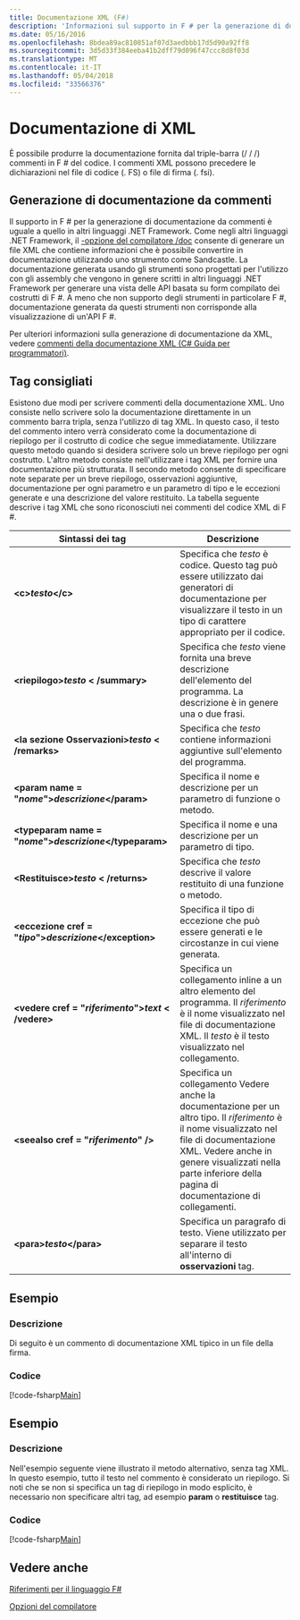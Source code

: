 ```yaml
---
title: Documentazione XML (F#)
description: 'Informazioni sul supporto in F # per la generazione di documentazione da commenti.'
ms.date: 05/16/2016
ms.openlocfilehash: 8bdea89ac810851af07d3aedbbb17d5d90a92ff8
ms.sourcegitcommit: 3d5d33f384eeba41b2dff79d096f47ccc8d8f03d
ms.translationtype: MT
ms.contentlocale: it-IT
ms.lasthandoff: 05/04/2018
ms.locfileid: "33566376"
---
```

# <a name="xml-documentation"></a>Documentazione di XML

È possibile produrre la documentazione fornita dal triple-barra (/ / /) commenti in F # del codice. I commenti XML possono precedere le dichiarazioni nel file di codice (. FS) o file di firma (. fsi).


## <a name="generating-documentation-from-comments"></a>Generazione di documentazione da commenti
Il supporto in F # per la generazione di documentazione da commenti è uguale a quello in altri linguaggi .NET Framework. Come negli altri linguaggi .NET Framework, il [-opzione del compilatore /doc](https://msdn.microsoft.com/library/434394ae-0d4a-459c-a684-bffede519a04) consente di generare un file XML che contiene informazioni che è possibile convertire in documentazione utilizzando uno strumento come Sandcastle. La documentazione generata usando gli strumenti sono progettati per l'utilizzo con gli assembly che vengono in genere scritti in altri linguaggi .NET Framework per generare una vista delle API basata su form compilato dei costrutti di F #. A meno che non supporto degli strumenti in particolare F #, documentazione generata da questi strumenti non corrisponde alla visualizzazione di un'API F #.

Per ulteriori informazioni sulla generazione di documentazione da XML, vedere [commenti della documentazione XML &#40;C&#35; Guida per programmatori&#41;](https://msdn.microsoft.com/library/b2s063f7).


## <a name="recommended-tags"></a>Tag consigliati
Esistono due modi per scrivere commenti della documentazione XML. Uno consiste nello scrivere solo la documentazione direttamente in un commento barra tripla, senza l'utilizzo di tag XML. In questo caso, il testo del commento intero verrà considerato come la documentazione di riepilogo per il costrutto di codice che segue immediatamente. Utilizzare questo metodo quando si desidera scrivere solo un breve riepilogo per ogni costrutto. L'altro metodo consiste nell'utilizzare i tag XML per fornire una documentazione più strutturata. Il secondo metodo consente di specificare note separate per un breve riepilogo, osservazioni aggiuntive, documentazione per ogni parametro e un parametro di tipo e le eccezioni generate e una descrizione del valore restituito. La tabella seguente descrive i tag XML che sono riconosciuti nei commenti del codice XML di F #.



|Sintassi dei tag|Descrizione|
|----------|-----------|
|**&lt;c&gt;***testo***&lt;/c&gt;**|Specifica che *testo* è codice. Questo tag può essere utilizzato dai generatori di documentazione per visualizzare il testo in un tipo di carattere appropriato per il codice.|
|**&lt;riepilogo&gt;***testo*** &lt; /summary&gt;**|Specifica che *testo* viene fornita una breve descrizione dell'elemento del programma. La descrizione è in genere una o due frasi.|
|**&lt;la sezione Osservazioni&gt;***testo*** &lt; /remarks&gt;**|Specifica che *testo* contiene informazioni aggiuntive sull'elemento del programma.|
|**&lt;param name = "***nome***"&gt;***descrizione***&lt;/param&gt;**|Specifica il nome e descrizione per un parametro di funzione o metodo.|
|**&lt;typeparam name = "***nome***"&gt;***descrizione***&lt;/typeparam&gt;**|Specifica il nome e una descrizione per un parametro di tipo.|
|**&lt;Restituisce&gt;***testo*** &lt; /returns&gt;**|Specifica che *testo* descrive il valore restituito di una funzione o metodo.|
|**&lt;eccezione cref = "***tipo***"&gt;***descrizione***&lt;/exception&gt;**|Specifica il tipo di eccezione che può essere generati e le circostanze in cui viene generata.|
|**&lt;vedere cref = "***riferimento***"&gt;***text*** &lt; /vedere&gt;**|Specifica un collegamento inline a un altro elemento del programma. Il *riferimento* è il nome visualizzato nel file di documentazione XML. Il *testo* è il testo visualizzato nel collegamento.|
|**&lt;seealso cref = "***riferimento***" /&gt;**|Specifica un collegamento Vedere anche la documentazione per un altro tipo. Il *riferimento* è il nome visualizzato nel file di documentazione XML. Vedere anche in genere visualizzati nella parte inferiore della pagina di documentazione di collegamenti.|
|**&lt;para&gt;***testo***&lt;/para&gt;**|Specifica un paragrafo di testo. Viene utilizzato per separare il testo all'interno di **osservazioni** tag.|

## <a name="example"></a>Esempio

### <a name="description"></a>Descrizione
Di seguito è un commento di documentazione XML tipico in un file della firma.


### <a name="code"></a>Codice
[!code-fsharp[Main](../../../samples/snippets/fsharp/lang-ref-2/snippet7101.fs)]
    
## <a name="example"></a>Esempio

### <a name="description"></a>Descrizione
Nell'esempio seguente viene illustrato il metodo alternativo, senza tag XML. In questo esempio, tutto il testo nel commento è considerato un riepilogo. Si noti che se non si specifica un tag di riepilogo in modo esplicito, è necessario non specificare altri tag, ad esempio **param** o **restituisce** tag.


### <a name="code"></a>Codice
[!code-fsharp[Main](../../../samples/snippets/fsharp/lang-ref-2/snippet7102.fs)]
    
## <a name="see-also"></a>Vedere anche
[Riferimenti per il linguaggio F#](index.md)

[Opzioni del compilatore](compiler-options.md)
